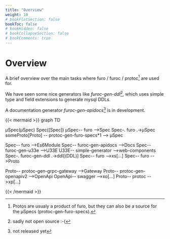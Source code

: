 ```yaml
---
title: "Overview"
weight: 10
# bookFlatSection: false
bookToc: false
# bookHidden: false
# bookCollapseSection: false
# bookComments: true
---
```



# Overview
A brief overview over the main tasks where furo / furoc / protoc[^1] are used for.

We have seen some nice generators like *furoc-gen-ddl*[^3], which uses simple type and field extensions to generate mysql DDLs. 

A documentation generator *furoc-gen-apidocs*[^2] is in development.

{{< mermaid >}}
graph TD

µSpec(µSpec)
Spec([Spec])
µSpec-- furo -->Spec
Spec-. furo .->µSpec
someProto[Proto] -- protoc-gen-furo-specs*1 --> µSpec

Spec-- furo -->Es6Module
Spec-- furoc-gen-apidocs -->Docs
Spec-- furoc-gen-u33e  -->U33E
U33E-- simple-generator  -->web-components
Spec-. furoc-gen-ddl .->ddl[(DDL)]
Spec-- furo  -->xs[...]
Spec-- furo -->Proto


Proto-- protoc-gen-grpc-gateway  -->Gateway
Proto-- protoc-gen-openapiv2  -->OpenApi
OpenApi-- swagger  -->xo[...]
Proto-- protoc  -->xp[...]

{{< /mermaid >}}

[^1]: Protos are usualy a product of furo, but they can also be a source for the µSpecs (protoc-gen-furo-specs). 

[^2]:  not released yet

[^3]: sadly not open source :-(
